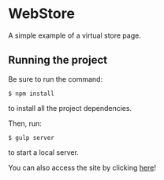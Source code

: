 # WebStore
A simple example of a virtual store page.

## Running the project

Be sure to run the command:
```
$ npm install
```
to install all the project dependencies.

Then, run:
```
$ gulp server
```
to start a local server.

You can also access the site by clicking <a href="" target="blank">here</a>!
